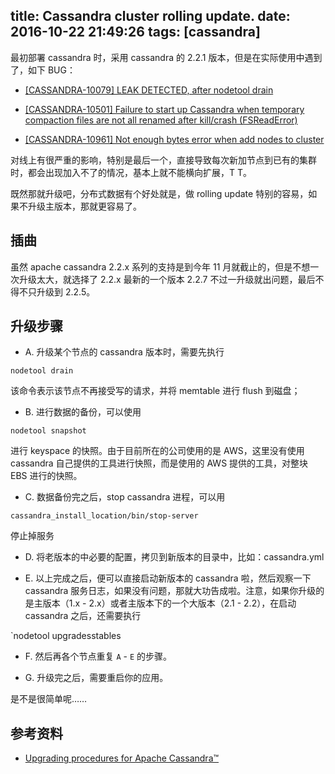 title: Cassandra cluster rolling update.
date: 2016-10-22 21:49:26
tags: [cassandra]
---

最初部署 cassandra 时，采用 cassandra 的 2.2.1 版本，但是在实际使用中遇到了，如下 BUG：
- [[CASSANDRA-10079] LEAK DETECTED, after nodetool drain](https://issues.apache.org/jira/browse/CASSANDRA-10079)

- [[CASSANDRA-10501] Failure to start up Cassandra when temporary compaction files are not all renamed after kill/crash (FSReadError)](https://issues.apache.org/jira/browse/CASSANDRA-10501)

- [[CASSANDRA-10961] Not enough bytes error when add nodes to cluster](https://issues.apache.org/jira/browse/CASSANDRA-10961)

对线上有很严重的影响，特别是最后一个，直接导致每次新加节点到已有的集群时，都会出现加入不了的情况，基本上就不能横向扩展，T T。

既然那就升级吧，分布式数据有个好处就是，做 rolling update 特别的容易，如果不升级主版本，那就更容易了。

## 插曲

虽然 apache cassandra 2.2.x 系列的支持是到今年 11 月就截止的，但是不想一次升级太大，就选择了 2.2.x 最新的一个版本 2.2.7 不过一升级就出问题，最后不得不只升级到 2.2.5。

## 升级步骤

- A. 升级某个节点的 cassandra 版本时，需要先执行

`nodetool drain`

该命令表示该节点不再接受写的请求，并将 memtable 进行 flush 到磁盘；

- B. 进行数据的备份，可以使用

`nodetool snapshot`

进行 keyspace 的快照。由于目前所在的公司使用的是 AWS，这里没有使用 cassandra 自己提供的工具进行快照，而是使用的 AWS 提供的工具，对整块 EBS 进行的快照。

- C. 数据备份完之后，stop cassandra 进程，可以用

`cassandra_install_location/bin/stop-server`

停止掉服务

- D. 将老版本的中必要的配置，拷贝到新版本的目录中，比如：cassandra.yml

- E. 以上完成之后，便可以直接启动新版本的 cassandra 啦，然后观察一下 cassandra 服务日志，如果没有问题，那就大功告成啦。注意，如果你升级的是主版本（1.x - 2.x）或者主版本下的一个大版本（2.1 - 2.2），在启动 cassandra 之后，还需要执行

`nodetool upgradesstables

- F. 然后再各个节点重复 `A` - `E` 的步骤。

- G. 升级完之后，需要重启你的应用。

是不是很简单呢……

## 参考资料

- [Upgrading procedures for Apache Cassandra™](https://docs.datastax.com/en/latest-upgrade/upgrade/cassandra/upgrdCassandraDetails.html)